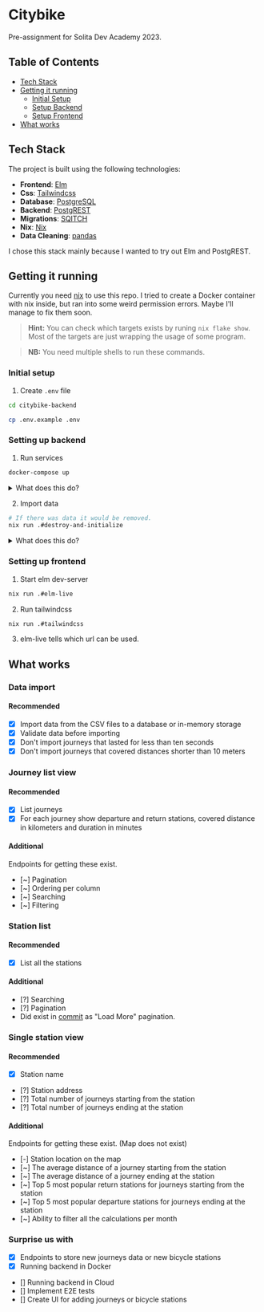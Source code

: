 # Citybike

Pre-assignment for Solita Dev Academy 2023.

## Table of Contents
- [Tech Stack](#tech-stack)
- [Getting it running](#getting-it-running)
    - [Initial Setup](#initial-setup)
    - [Setup Backend](#setting-up-backend)
    - [Setup Frontend](#setting-up-frontend)
- [What works](#what-works)

## Tech Stack

The project is built using the following technologies:

- **Frontend**: [Elm](https://elm-lang.org/)
- **Css**: [Tailwindcss](https://tailwindcss.com/)
- **Database**: [PostgreSQL](https://www.postgresql.org/)
- **Backend**: [PostgREST](https://postgrest.org/en/stable/)
- **Migrations**: [SQITCH](https://sqitch.org/)
- **Nix**: [Nix](https://nixos.org/manual/nix/stable/language/index.html)
- **Data Cleaning**: [pandas](https://pandas.pydata.org/)


I chose this stack mainly because I wanted to try out Elm and PostgREST.

## Getting it running

Currently you need [nix](https://nixos.org/download.html) to use this repo.
I tried to create a Docker container with nix inside, but ran into some weird permission errors.
Maybe I'll manage to fix them soon.

> **Hint:** You can check which targets exists by runing `nix flake show`.
> Most of the targets are just wrapping the usage of some program.

> **NB:** You need multiple shells to run these commands.
### Initial setup
1. Create `.env` file
```bash
cd citybike-backend

cp .env.example .env
```

### Setting up backend
1. Run services
```bash
docker-compose up
```
<details>
    <summary>What does this do?</summary>
    <ol>
    <li>Starts PostgreSQL
        <ul>
        <li>Runs <a href="citybike-backend/pginit/create-postgrest-auth-user.sh">create-postgrest-auth-user.sh</a>, because it's mounted inside of <b>/docker-entrypoint-initdb.d</b>.</li>
        </ul>
    </li>
    <li>Starts PostgREST (which does not really do anything at this point.)</li>
    <li>Because of docker-compose.override.yml:</li>
        <ol>
        <li>Start SwaggerUI that points to the OpenAPI spec provided by PostgREST.</li>
        <li>Start pgAdmin (login postgresuser postgrespw if using .env from example).</li>
        </ol>
    </ol>
</details>

2. Import data
```bash
# If there was data it would be removed.
nix run .#destroy-and-initialize
```
<details>
    <summary>What does this do?</summary>
    <ol>
    <li>Runs the <b>outputs.destroy-and-initialize.system</b> target inside of flake.nix
        </ul>
        <ul>
        <li>If there were deployed migrations, you would be prompted to revert them.</li>
        <li>It is just a combination of runing bash and python scripts.</li>
        <li>If it fails just run it again. (Has happened once, but I was unable to reproduce it, so might have been unsaved file or smth.)</li>
        </ul>
    </li>
    <li>Deploys migrations to database.
        <ul>
        <li>A test is run after each migration to verify that it succeeds. (These are not perfect)</li>
        </ul>
        <ul>
        <li>Some tests test that the api works as expected. (eg. that the correct rank1 destination of a station is returned.)</li>
        </ul>
    </li>
    <li>PostgREST generates an API based on the tables, views and functions inside the <b>api</b> schema.</li>
    <li>Csv files are downloaded and their hashes are checked against hashes inside of <b>flake.lock</b>
        <ul>
        <li>Just using them triggers this.</li>
        <li>They are cached inside of /nix/store so you have to download them only once.</li>
        </ul>
    </li>
    <li>Stations are cleaned by clean_stations.py and imported via curl</li>
    <li>Journeys are cleaned by clean_journeys.py and imported via curl
         <ul>
         <li>Importing of journeys would fail if it contained anything invalid so stations that exist are fetched.</li>
         </ul>
    </li>
    <li>Data is now imported.</li>
    </ol>
</details>

### Setting up frontend
1. Start elm dev-server
```bash
nix run .#elm-live
```
2. Run tailwindcss
```bash
nix run .#tailwindcss
```
3. elm-live tells which url can be used.

## What works

### Data import

#### Recommended

- [x] Import data from the CSV files to a database or in-memory storage
- [x] Validate data before importing
- [x] Don't import journeys that lasted for less than ten seconds
- [x] Don't import journeys that covered distances shorter than 10 meters

### Journey list view
#### Recommended

- [x] List journeys
- [x] For each journey show departure and return stations, covered distance in kilometers and duration in minutes

#### Additional

Endpoints for getting these exist.
- [~] Pagination
- [~] Ordering per column
- [~] Searching
- [~] Filtering

### Station list
#### Recommended

- [x] List all the stations

#### Additional

- [?] Searching 
- [?] Pagination
- Did exist in [commit](https://github.com/256randombits/citybike/tree/8ad166ee64d2f5cd86a90673a158314bd1eeef9f) as "Load More" pagination.


### Single station view
#### Recommended

- [x] Station name
- [?] Station address
- [?] Total number of journeys starting from the station
- [?] Total number of journeys ending at the station
#### Additional

Endpoints for getting these exist. (Map does not exist)
- [-] Station location on the map
- [~] The average distance of a journey starting from the station
- [~] The average distance of a journey ending at the station
- [~] Top 5 most popular return stations for journeys starting from the station
- [~] Top 5 most popular departure stations for journeys ending at the station
- [~] Ability to filter all the calculations per month

### Surprise us with

- [x] Endpoints to store new journeys data or new bicycle stations
- [x] Running backend in Docker
- [] Running backend in Cloud
- [] Implement E2E tests
- [] Create UI for adding journeys or bicycle stations
